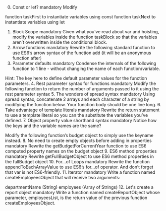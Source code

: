 0. Const or let?
mandatory
Modify

function taskFirst to instantiate variables using const
function taskNext to instantiate variables using let
1. Block Scope
mandatory
Given what you’ve read about var and hoisting, modify the variables inside the function taskBlock so that the variables aren’t overwritten inside the conditional block.
2. Arrow functions
mandatory
Rewrite the following standard function to use ES6’s arrow syntax of the function add (it will be an anonymous function after)
3. Parameter defaults
mandatory
Condense the internals of the following function to 1 line - without changing the name of each function/variable.

Hint: The key here to define default parameter values for the function parameters.
4. Rest parameter syntax for functions
mandatory
Modify the following function to return the number of arguments passed to it using the rest parameter syntax
5. The wonders of spread syntax
mandatory
Using spread syntax, concatenate 2 arrays and each character of a string by modifying the function below. Your function body should be one line long.
6. Take advantage of template literals
mandatory
Rewrite the return statement to use a template literal so you can the substitute the variables you’ve defined.
7. Object property value shorthand syntax
mandatory
Notice how the keys and the variable names are the same?

Modify the following function’s budget object to simply use the keyname instead.
8. No need to create empty objects before adding in properties
mandatory
Rewrite the getBudgetForCurrentYear function to use ES6 computed property names on the budget object
9. ES6 method properties
mandatory
Rewrite getFullBudgetObject to use ES6 method properties in the fullBudget object
10. For...of Loops
mandatory
Rewrite the function appendToEachArrayValue to use ES6’s for...of operator. And don’t forget that var is not ES6-friendly.
11. Iterator
mandatory
Write a function named createEmployeesObject that will receive two arguments:

departmentName (String)
employees (Array of Strings)
12. Let's create a report object
mandatory
Write a function named createReportObject whose parameter, employeesList, is the return value of the previous function createEmployeesObject.

